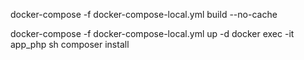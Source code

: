 <p>docker-compose -f docker-compose-local.yml build --no-cache</p>
docker-compose -f docker-compose-local.yml up -d
docker exec -it app_php sh
composer install
